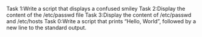 Task 1:Write a script that displays a confused smiley
Task 2:Display the content of the /etc/passwd file
Task 3:Display the content of /etc/passwd and /etc/hosts
Task 0:Write a script that prints “Hello, World”, followed by a new line to the standard output.

